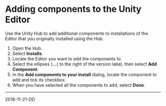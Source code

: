 # Adding components to the Unity Editor

Use the Unity Hub to add additional components to installations of the Editor that you originally installed using the Hub.

1. Open the Hub.
2. Select __Installs__.
3. Locate the Editor you want to add the components to.
4. Select the ellipses (__...__) to the right of the version label, then select __Add Component__.
5. In the __Add components to your install__ dialog, locate the component to add and tick its checkbox.
6. When you have selected all the components to add, select __Done__.

-------

<span class="page-edit">2018-11-21-DD  <!-- include IncludeTextNewPageYesEdit --></span>